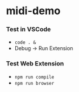 # midi-demo

### Test in VSCode

- `code . &`
- Debug -> Run Extension

### Test Web Extension
- `npm run compile`
- `npm run browser`
